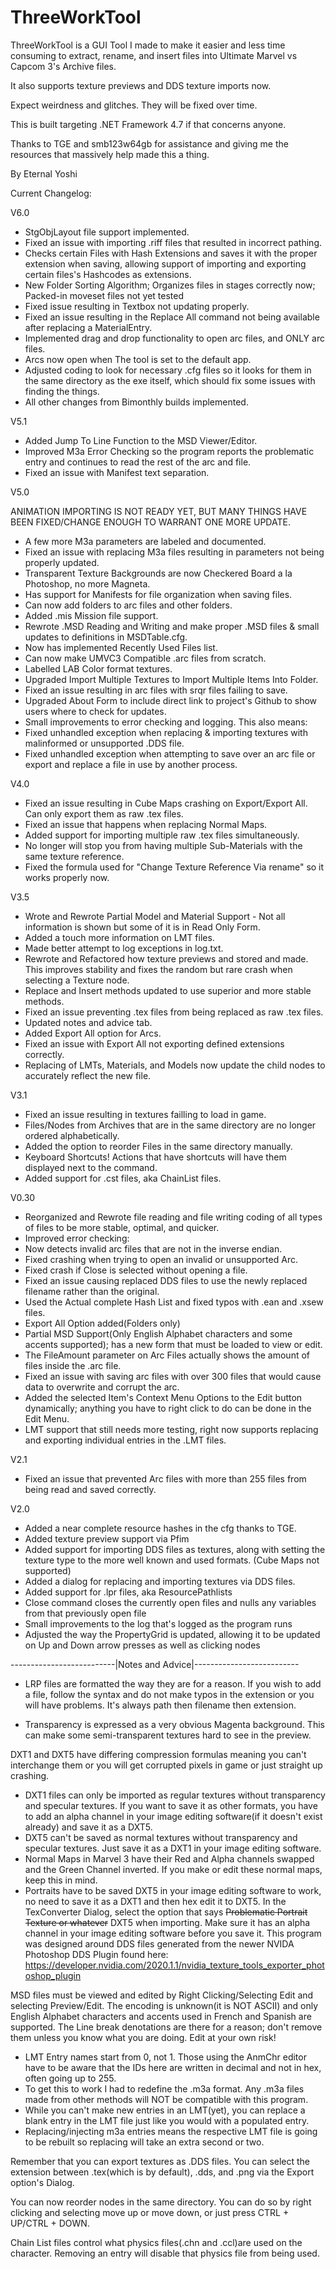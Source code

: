 # ThreeWorkTool

ThreeWorkTool is a GUI Tool I made to make it easier and less time consuming to extract, rename, and insert files into Ultimate Marvel vs Capcom 3's Archive files.

It also supports texture previews and DDS texture imports now.

Expect weirdness and glitches. They will be fixed over time.

This is built targeting .NET Framework 4.7 if that concerns anyone.

Thanks to TGE and smb123w64gb for assistance and giving me the resources that massively help made this a thing.

By Eternal Yoshi

Current Changelog:

V6.0

- StgObjLayout file support implemented.
- Fixed an issue with importing .riff files that resulted in incorrect pathing.
- Checks certain Files with Hash Extensions and saves it with the proper extension when saving, allowing support of importing and exporting certain files's Hashcodes as extensions.
- New Folder Sorting Algorithm; Organizes files in stages correctly now; Packed-in moveset files not yet tested
- Fixed issue resulting in Textbox not updating properly.
- Fixed an issue resulting in the Replace All command not being available after replacing a MaterialEntry.
- Implemented drag and drop functionality to open arc files, and ONLY arc files.
- Arcs now open when The tool is set to the default app.
- Adjusted coding to look for necessary .cfg files so it looks for them in the same directory as the exe itself, which should fix some issues with finding the things.
- All other changes from Bimonthly builds implemented.


V5.1

- Added Jump To Line Function to the MSD Viewer/Editor.
- Improved M3a Error Checking so the program reports the problematic entry and continues to read the rest of the arc and file.
- Fixed an issue with Manifest text separation.

V5.0

ANIMATION IMPORTING IS NOT READY YET, BUT MANY THINGS HAVE BEEN FIXED/CHANGE ENOUGH TO WARRANT ONE MORE UPDATE.

- A few more M3a parameters are labeled and documented.
- Fixed an issue with replacing M3a files resulting in parameters not being properly updated.
- Transparent Texture Backgrounds are now Checkered Board a la Photoshop, no more Magneta.
- Has support for Manifests for file organization when saving files.
- Can now add folders to arc files and other folders.
- Added .mis Mission file support.
- Rewrote .MSD Reading and Writing and make proper .MSD files & small updates to definitions in MSDTable.cfg.
- Now has implemented Recently Used Files list.
- Can now make UMVC3 Compatible .arc files from scratch.
- Labelled LAB Color format textures.
- Upgraded Import Multiple Textures to Import Multiple Items Into Folder.
- Fixed an issue resulting in arc files with srqr files failing to save.
- Upgraded About Form to include direct link to project's Github to show users where to check for updates.
- Small improvements to error checking and logging. This also means:
- Fixed unhandled exception when replacing & importing textures with malinformed or unsupported .DDS file.
- Fixed unhandled exception when attempting to save over an arc file or export and replace a file in use by another process. 

V4.0
- Fixed an issue resulting in Cube Maps crashing on Export/Export All. Can only export them as raw .tex files.
- Fixed an issue that happens when replacing Normal Maps.
- Added support for importing multiple raw .tex files simultaneously.
- No longer will stop you from having multiple Sub-Materials with the same texture reference.
- Fixed the formula used for "Change Texture Reference Via rename" so it works properly now.

V3.5
- Wrote and Rewrote Partial Model and Material Support - Not all information is shown but some of it is in Read Only Form.
- Added a touch more information on LMT files.
- Made better attempt to log exceptions in log.txt.
- Rewrote and Refactored how texture previews and stored and made. This improves stability and fixes the random but rare crash 
when selecting a Texture node.
- Replace and Insert methods updated to use superior and more stable methods.
- Fixed an issue preventing .tex files from being replaced as raw .tex files.
- Updated notes and advice tab.
- Added Export All option for Arcs.
- Fixed an issue with Export All not exporting defined extensions correctly.
- Replacing of LMTs, Materials, and Models now update the child nodes to accurately reflect the new file.

V3.1
- Fixed an issue resulting in textures failling to load in game.
- Files/Nodes from Archives that are in the same directory are no longer ordered alphabetically.
- Added the option to reorder Files in the same directory manually.
- Keyboard Shortcuts! Actions that have shortcuts will have them displayed next to the command.
- Added support for .cst files, aka ChainList files.

V0.30

- Reorganized and Rewrote file reading and file writing coding of all types of files to be more stable, optimal, and quicker.
- Improved error checking:
- Now detects invalid arc files that are not in the inverse endian.
- Fixed crashing when trying to open an invalid or unsupported Arc.
- Fixed crash if Close is selected without opening a file.
- Fixed an issue causing replaced DDS files to use the newly replaced filename rather than the original.
- Used the Actual complete Hash List and fixed typos with .ean and .xsew files.
- Export All Option added(Folders only)
- Partial MSD Support(Only English Alphabet characters and some accents supported); has a new form that must be loaded to view or edit.
- The FileAmount parameter on Arc Files actually shows the amount of files inside the .arc file.
- Fixed an issue with saving arc files with over 300 files that would cause data to overwrite and corrupt the arc.
- Added the selected Item's Context Menu Options to the Edit button dynamically; anything you have to right click to do can be done in the Edit Menu.
- LMT support that still needs more testing, right now supports replacing and exporting individual entries in the .LMT files.

V2.1
- Fixed an issue that prevented Arc files with more than 255 files from being read and saved correctly.

V2.0
- Added a near complete resource hashes in the cfg thanks to TGE.
- Added texture preview support via Pfim
- Added support for importing DDS files as textures, along with setting the texture type to the more well known and used formats. (Cube Maps not supported)
- Added a dialog for replacing and importing textures via DDS files.
- Added support for .lpr files, aka ResourcePathlists
- Close command closes the currently open files and nulls any variables from that previously open file
- Small improvements to the log that's logged as the program runs
- Adjusted the way the PropertyGrid is updated, allowing it to be updated on Up and Down arrow presses as well as clicking nodes

--------------------------|Notes and Advice|--------------------------

- LRP files are formatted the way they are for a reason. If you wish to add a file, follow the syntax and do not make typos in the extension or you will have problems. It's always path then filename then extension.

- Transparency is expressed as a very obvious Magenta background. This can make some semi-transparent textures hard to see in the preview.

DXT1 and DXT5 have differing compression formulas meaning you can't interchange them or you will get corrupted pixels in game or just straight up crashing.
- DXT1 files can only be imported as regular textures without transparency and specular textures. If you want to save it as other formats, you have to add an alpha channel in your image editing software(if it doesn't exist already) and save it as a DXT5.
- DXT5 can't be saved as normal textures without transparency and specular textures. Just save it as a DXT1 in your image editing software.
- Normal Maps in Marvel 3 have their Red and Alpha channels swapped and the Green Channel inverted. If you make or edit these normal maps, keep this in mind.
- Portraits have to be saved DXT5 in your image editing software to work, no need to save it as a DXT1 and then hex edit it to DXT5. In the TexConverter Dialog, select the option that says ~~Problematic Portrait Texture or whatever~~ DXT5 when importing. Make sure it has an alpha channel in your image editing software before you save it.
This program was designed around DDS files generated from the newer NVIDA Photoshop DDS Plugin found here: https://developer.nvidia.com/2020.1.1/nvidia_texture_tools_exporter_photoshop_plugin

MSD files must be viewed and edited by Right Clicking/Selecting Edit and selecting Preview/Edit. The encoding is unknown(it is NOT ASCII)
and only English Alphabet characters and accents used in French and Spanish are supported. The Line break denotations are there
for a reason; don't remove them unless you know what you are doing. Edit at your own risk!

- LMT Entry names start from 0, not 1. Those using the AnmChr editor have to be aware that the IDs here are written in decimal and not in hex, often going up to 255.
- To get this to work I had to redefine the .m3a format. Any .m3a files made from other methods will NOT be compatible with this program.
- While you can't make new entries in an LMT(yet), you can replace a blank entry in the LMT file just like you would with a populated entry.
- Replacing/injecting m3a entries means the respective LMT file is going to be rebuilt so replacing will take an extra second or two.

Remember that you can export textures as .DDS files. You can select the extension between .tex(which is by default), .dds, and .png via the Export option's Dialog.

You can now reorder nodes in the same directory. You can do so by right clicking and selecting move up or move down, or just press CTRL + UP/CTRL + DOWN.

Chain List files control what physics files(.chn and .ccl)are used on the character. Removing an entry will disable that physics file from being used.
